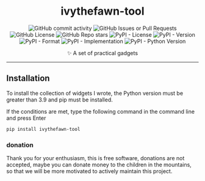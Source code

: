 <div align="center">

# ivythefawn-tool
![GitHub commit activity](https://img.shields.io/github/commit-activity/w/ioit-aaa/mkdirp?style=for-the-badge)
![GitHub Issues or Pull Requests](https://img.shields.io/github/issues-raw/ioit-aaa/mkdirp?style=for-the-badge)
![GitHub License](https://img.shields.io/github/license/ioit-aaa/mkdirp?style=for-the-badge)
![GitHub Repo stars](https://img.shields.io/github/stars/ioit-aaa/mkdirp?style=for-the-badge)
![PyPI - License](https://img.shields.io/pypi/l/ivythefawn-tool?style=for-the-badge&logo=PyPI&logoColor=%23ffffff)
![PyPI - Version](https://img.shields.io/pypi/v/ivythefawn-tool?style=for-the-badge&logo=PyPI&logoColor=%23ffffff)
![PyPI - Format](https://img.shields.io/pypi/format/ivythefawn-tool?style=for-the-badge&logo=PyPI&logoColor=%23ffffff)
![PyPI - Implementation](https://img.shields.io/pypi/implementation/ivythefawn-tool?style=for-the-badge&logo=PyPI&logoColor=%23ffffff)
![PyPI - Python Version](https://img.shields.io/pypi/pyversions/ivythefawn-tool?style=for-the-badge&logo=PyPI&logoColor=%23ffffff)

✨ A set of practical gadgets
</div>

------
## Installation
To install the collection of widgets I wrote, the Python version must be greater than 3.9 and pip must be installed.

If the conditions are met, type the following command in the command line and press Enter
```bash
pip install ivythefawn-tool
```

### donation
Thank you for your enthusiasm, this is free software, donations are not accepted, maybe you can donate money to the children in the mountains, so that we will be more motivated to actively maintain this project.